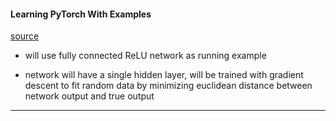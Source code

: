 
#### Learning PyTorch With Examples

[source](http://pytorch.org/tutorials/beginner/pytorch_with_examples.html)

* will use fully connected ReLU network as running example

* network will have a single hidden layer, will be trained with gradient descent to fit random data by minimizing euclidean distance between network output and true output

---
